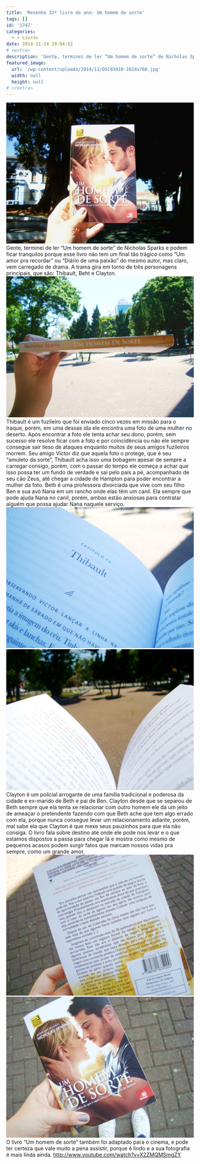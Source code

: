 ```yaml
---
title: 'Resenha 32º livro do ano: Um homem de sorte'
tags: []
id: '1747'
categories:
  - - Livros
date: 2014-11-24 19:04:52
# <extra>
description: 'Gente, terminei de ler “Um homem de sorte” de Nicholas Sparks e podem ficar tranquilos porque esse livro não tem um final tão trágico como “Um amor pra recordar” ou “Diário de uma paixão” do mesmo autor, mas claro, vem carregado de drama. A trama gira em torno de três personagens principais, que são: Thibault, Beht e Clayton. Thibault é um fuzileiro que foi enviado cinco vezes em missão para o Iraque, porém, em uma dessas ida ele encontra uma foto de uma mulher no deserto. Após encontrar a foto ele tenta achar seu dono, porém, sem sucesso ele resolve ficar com a foto e por coincidência ou não ele sempre consegue sair ileso de ataques enquanto muitos de seus amigos fuzileiros morrem. Seu amigo Victor diz que aquela foto o protege, que é seu “amuleto da sorte”, Thibault acha &hellip;'
featured_image: 
  url: '/wp-content/uploads/2014/11/DSC03410-1024x768.jpg'
  width: null
  height: null
# </extra>
---
```


[![Capa do livro Um homem de sorte de Nicholas Sparks ](/wp-content/uploads/2014/11/DSC03410-1024x768.jpg)](/wp-content/uploads/2014/11/DSC03410.jpg) Gente, terminei de ler “Um homem de sorte” de Nicholas Sparks e podem ficar tranquilos porque esse livro não tem um final tão trágico como “Um amor pra recordar” ou “Diário de uma paixão” do mesmo autor, mas claro, vem carregado de drama. A trama gira em torno de três personagens principais, que são: Thibault, Beht e Clayton. [![Lombada do livro Um homem de sorte de Nicholas Sparks ](/wp-content/uploads/2014/11/DSC03412-1024x768.jpg)](/wp-content/uploads/2014/11/DSC03412.jpg) Thibault é um fuzileiro que foi enviado cinco vezes em missão para o Iraque, porém, em uma dessas ida ele encontra uma foto de uma mulher no deserto. Após encontrar a foto ele tenta achar seu dono, porém, sem sucesso ele resolve ficar com a foto e por coincidência ou não ele sempre consegue sair ileso de ataques enquanto muitos de seus amigos fuzileiros morrem. Seu amigo Victor diz que aquela foto o protege, que é seu “amuleto da sorte”, Thibault acha isso uma bobagem apesar de sempre a carregar consigo, porém, com o passar do tempo ele começa a achar que isso possa ter um fundo de verdade e sai pelo país a pé, acompanhado de seu cão Zeus, até chegar a cidade de Hampton para poder encontrar a mulher da foto. Beth é uma professora divorciada que vive com seu filho Ben e sua avó Nana em um rancho onde elas têm um canil. Ela sempre que pode ajuda Nana no canil, porém, ambas estão ansiosas para contratar alguém que possa ajudar Nana naquele serviço. [![Página do livro Um homem de sorte](/wp-content/uploads/2014/11/DSC03418-1024x768.jpg)](/wp-content/uploads/2014/11/DSC03418.jpg)[![Páginas do livro Um homem de sorte](/wp-content/uploads/2014/11/DSC03417-1024x768.jpg)](/wp-content/uploads/2014/11/DSC03417.jpg) Clayton é um policial arrogante de uma família tradicional e poderosa da cidade e ex-marido de Beth e pai de Ben. Clayton desde que se separou de Beth sempre que ela tenta se relacionar com outro homem ele dá um jeito de ameaçar o pretendente fazendo com que Beth ache que tem algo errado com ela, porque nunca consegue levar um relacionamento adiante, porém, mal sabe ela que Clayton é que mexe seus pauzinhos para que ela não consiga. O livro fala sobre destino até onde ele pode nos levar e o que estamos dispostos a passa para chegar lá e mostra como mesmo de pequenos acasos podem surgir fatos que marcam nossos vidas pra sempre, como um grande amor. [![Contra-capa de Um homem de sorte](/wp-content/uploads/2014/11/DSC03411-1024x768.jpg)](/wp-content/uploads/2014/11/DSC03411.jpg)[![Capa do livro Um homem de sorte](/wp-content/uploads/2014/11/DSC03413-1024x768.jpg)](/wp-content/uploads/2014/11/DSC03413.jpg) O livro “Um homem de sorte” também foi adaptado para o cinema, e pode ter certeza que vale muito a pena assistir, porque é lindo e a sua fotografia é mais linda ainda. http://www.youtube.com/watch?v=X2ZMQMSmgZY
